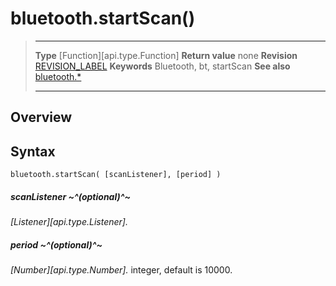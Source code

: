 # bluetooth.startScan()

> --------------------- ------------------------------------------------------------------------------------------
> __Type__              [Function][api.type.Function]
> __Return value__      none
> __Revision__          [REVISION_LABEL](REVISION_URL)
> __Keywords__          Bluetooth, bt, startScan
> __See also__          [bluetooth.*](/plugin.bluetooth.md)
> --------------------- ------------------------------------------------------------------------------------------

## Overview

## Syntax

	bluetooth.startScan( [scanListener], [period] )

##### scanListener ~^(optional)^~
_[Listener][api.type.Listener]._

##### period ~^(optional)^~
_[Number][api.type.Number]._ integer, default is 10000.
